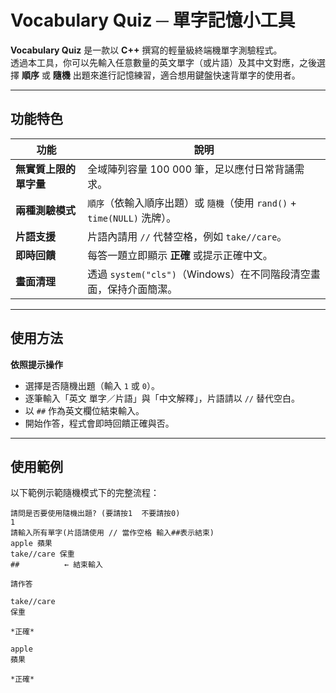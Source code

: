 # Vocabulary Quiz ─ 單字記憶小工具

**Vocabulary Quiz** 是一款以 **C++** 撰寫的輕量級終端機單字測驗程式。\
透過本工具，你可以先輸入任意數量的英文單字（或片語）及其中文對應，之後選擇 **順序** 或 **隨機** 出題來進行記憶練習，適合想用鍵盤快速背單字的使用者。

---

## 功能特色

| 功能            | 說明                                                  |
| ------------- | --------------------------------------------------- |
| **無實質上限的單字量** | 全域陣列容量 100 000 筆，足以應付日常背誦需求。                        |
| **兩種測驗模式**    | `順序`（依輸入順序出題）或 `隨機`（使用 `rand()` + `time(NULL)` 洗牌）。 |
| **片語支援**      | 片語內請用 `//` 代替空格，例如 `take//care`。                    |
| **即時回饋**      | 每答一題立即顯示 **正確** 或提示正確中文。                            |
| **畫面清理**      | 透過 `system("cls")`（Windows）在不同階段清空畫面，保持介面簡潔。        |

---

## 使用方法
**依照提示操作**
   - 選擇是否隨機出題（輸入 `1` 或 `0`）。
   - 逐筆輸入「英文 單字／片語」與「中文解釋」，片語請以 `//` 替代空白。
   - 以 `##` 作為英文欄位結束輸入。
   - 開始作答，程式會即時回饋正確與否。

---

## 使用範例

以下範例示範隨機模式下的完整流程：

```text
請問是否要使用隨機出題? (要請按1  不要請按0)
1
請輸入所有單字(片語請使用 // 當作空格 輸入##表示結束)
apple 蘋果
take//care 保重
##          ← 結束輸入

請作答

take//care
保重

*正確*

apple
蘋果

*正確*
```

